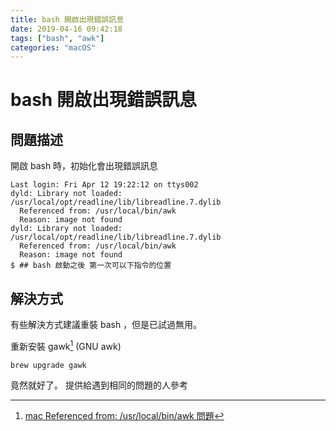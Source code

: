 ```yaml
---
title: bash 開啟出現錯誤訊息
date: 2019-04-16 09:42:18
tags: ["bash", "awk"]
categories: "macOS"
---
```


# bash 開啟出現錯誤訊息

## 問題描述

開啟 bash 時，初始化會出現錯誤訊息

```shell
Last login: Fri Apr 12 19:22:12 on ttys002
dyld: Library not loaded: /usr/local/opt/readline/lib/libreadline.7.dylib
  Referenced from: /usr/local/bin/awk
  Reason: image not found
dyld: Library not loaded: /usr/local/opt/readline/lib/libreadline.7.dylib
  Referenced from: /usr/local/bin/awk
  Reason: image not found
$ ## bash 啟動之後 第一次可以下指令的位置
```

## 解決方式

有些解決方式建議重裝 bash ，但是已試過無用。

重新安裝 gawk[^brewgawk] (GNU awk)

```shell
brew upgrade gawk
```

竟然就好了。
提供給遇到相同的問題的人參考

<!-- prettier-ignore-start -->
[^brewgawk]: [mac Referenced from: /usr/local/bin/awk 問題](https://blog.csdn.net/qq_22833925/article/details/78871364)
<!-- prettier-ignore-end -->
